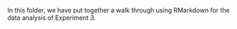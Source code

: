 In this folder, we have put together a walk through using RMarkdown for the data analysis of Experiment 3.
